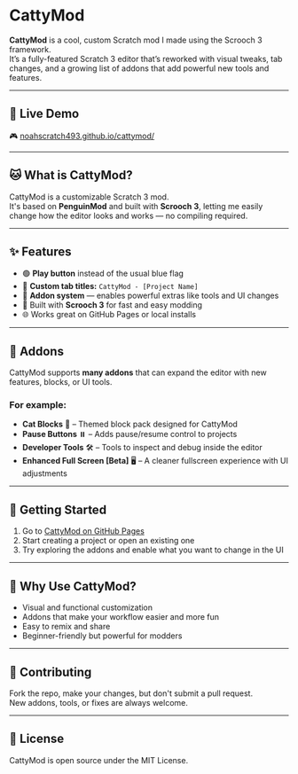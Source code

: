 # CattyMod

**CattyMod** is a cool, custom Scratch mod I made using the Scrooch 3 framework.  
It’s a fully-featured Scratch 3 editor that’s reworked with visual tweaks, tab changes, and a growing list of addons that add powerful new tools and features.

---

## 🔗 Live Demo  
🎮 [noahscratch493.github.io/cattymod/](https://noahscratch493.github.io/cattymod/)

---

## 🐱 What is CattyMod?

CattyMod is a customizable Scratch 3 mod.  
It's based on **PenguinMod** and built with **Scrooch 3**, letting me easily change how the editor looks and works — no compiling required.

---

## ✨ Features

- 🟢 **Play button** instead of the usual blue flag  
- 🧠 **Custom tab titles:** `CattyMod - [Project Name]`  
- 🧩 **Addon system** — enables powerful extras like tools and UI changes  
- 🔧 Built with **Scrooch 3** for fast and easy modding  
- 🌐 Works great on GitHub Pages or local installs

---

## 🧩 Addons

CattyMod supports **many addons** that can expand the editor with new features, blocks, or UI tools.

### For example:

- **Cat Blocks** 🐾 – Themed block pack designed for CattyMod  
- **Pause Buttons** ⏸️ – Adds pause/resume control to projects  
- **Developer Tools** 🛠️ – Tools to inspect and debug inside the editor  
- **Enhanced Full Screen [Beta]** 🖥️ – A cleaner fullscreen experience with UI adjustments


---

## 🚀 Getting Started

1. Go to [CattyMod on GitHub Pages](https://noahscratch493.github.io/cattymod/)  
2. Start creating a project or open an existing one  
3. Try exploring the addons and enable what you want to change in the UI
---

## 🤔 Why Use CattyMod?

- Visual and functional customization  
- Addons that make your workflow easier and more fun  
- Easy to remix and share  
- Beginner-friendly but powerful for modders

---

## 🤝 Contributing

Fork the repo, make your changes, but don't submit a pull request.  
New addons, tools, or fixes are always welcome.

---

## 📄 License

CattyMod is open source under the MIT License.
